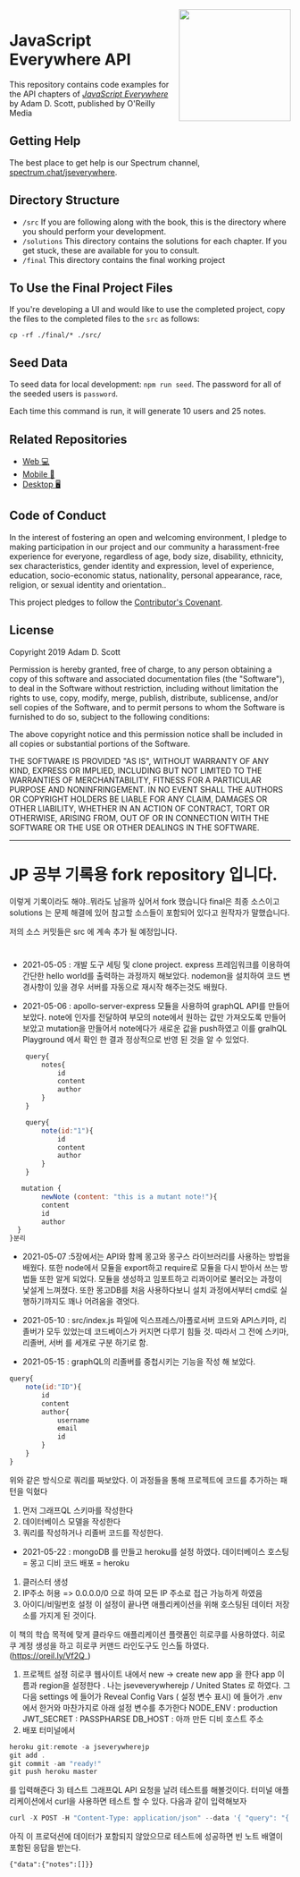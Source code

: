 <img src="cover.png" width="200" align="right" />

# JavaScript Everywhere API

This repository contains code examples for the API chapters of [_JavaScript Everywhere_](https://www.jseverywhere.io/) by Adam D. Scott, published by O'Reilly Media

## Getting Help

The best place to get help is our Spectrum channel, [spectrum.chat/jseverywhere](https://spectrum.chat/jseverywhere).

## Directory Structure

- `/src` If you are following along with the book, this is the directory where you should perform your development.
- `/solutions` This directory contains the solutions for each chapter. If you get stuck, these are available for you to consult.
- `/final` This directory contains the final working project

## To Use the Final Project Files

If you're developing a UI and would like to use the completed project, copy the files to the completed files to the `src` as follows:

```
cp -rf ./final/* ./src/
```

## Seed Data

To seed data for local development: `npm run seed`. The password for all of the seeded users is `password`.

Each time this command is run, it will generate 10 users and 25 notes.

## Related Repositories

- [Web 💻 ](https://github.com/javascripteverywhere/web)
- [Mobile 🤳](https://github.com/javascripteverywhere/mobile)
- [Desktop 🖥️](https://github.com/javascripteverywhere/desktop)

## Code of Conduct

In the interest of fostering an open and welcoming environment, I pledge to making participation in our project and our community a harassment-free experience for everyone, regardless of age, body size, disability, ethnicity, sex characteristics, gender identity and expression, level of experience, education, socio-economic status, nationality, personal appearance, race, religion, or sexual identity and orientation..

This project pledges to follow the [Contributor's Covenant](http://contributor-covenant.org/version/1/4/).

## License

Copyright 2019 Adam D. Scott

Permission is hereby granted, free of charge, to any person obtaining a copy of this software and associated documentation files (the "Software"), to deal in the Software without restriction, including without limitation the rights to use, copy, modify, merge, publish, distribute, sublicense, and/or sell copies of the Software, and to permit persons to whom the Software is furnished to do so, subject to the following conditions:

The above copyright notice and this permission notice shall be included in all copies or substantial portions of the Software.

THE SOFTWARE IS PROVIDED "AS IS", WITHOUT WARRANTY OF ANY KIND, EXPRESS OR IMPLIED, INCLUDING BUT NOT LIMITED TO THE WARRANTIES OF MERCHANTABILITY, FITNESS FOR A PARTICULAR PURPOSE AND NONINFRINGEMENT. IN NO EVENT SHALL THE AUTHORS OR COPYRIGHT HOLDERS BE LIABLE FOR ANY CLAIM, DAMAGES OR OTHER LIABILITY, WHETHER IN AN ACTION OF CONTRACT, TORT OR OTHERWISE, ARISING FROM, OUT OF OR IN CONNECTION WITH THE SOFTWARE OR THE USE OR OTHER DEALINGS IN THE SOFTWARE.

---

# JP 공부 기록용 fork repository 입니다.

이렇게 기록이라도 해야..뭐라도 남을까 싶어서 fork 했습니다
final은 최종 소스이고
solutions 는 문제 해결에 있어 참고할 소스들이 포함되어 있다고 원작자가 말했습니다.

저의 소스 커밋들은 src 에 계속 추가 될 예정입니다.

#

- 2021-05-05 : 개발 도구 세팅 및 clone project. express 프레임워크를 이용하여 간단한 hello world를 출력하는 과정까지 해보았다. nodemon을 설치하여 코드 변경사항이 있을 경우 서버를 자동으로 재시작 해주는것도 배웠다.

- 2021-05-06 : apollo-server-express 모듈을 사용하여 graphQL API를 만들어 보았다.
  note에 인자를 전달하여 부모의 note에서 원하는 값만 가져오도록 만들어 보았고
  mutation을 만들어서 note에다가 새로운 값을 push하였고 이를 gralhQL Playground 에서 확인 한 결과 정상적으로 반영 된 것을 알 수 있었다.

```jsx
    query{
        notes{
            id
            content
            author
        }
    }
```

```jsx
    query{
        note(id:"1"){
            id
            content
            author
        }
    }
```

```jsx
   mutation {
        newNote (content: "this is a mutant note!"){
        content
        id
        author
  }
}분리
```
- 2021-05-07 :5장에서는 API와 함께 몽고와 몽구스 라이브러리를 사용하는 방법을 배웠다. 또한 node에서 모듈을 export하고 require로 모듈을 다시 받아서 쓰는 방법들 또한 알게 되었다.
모듈을 생성하고 임포트하고 리콰이어로 불러오는 과정이 낯설게 느껴졌다. 또한 몽고DB를 처음 사용하다보니 설치 과정에서부터 cmd로 실행하기까지도 꽤나 어려움을 겪엇다.

- 2021-05-10 : src/index.js 파일에 익스프레스/아폴로서버 코드와 API스키마, 리졸버가 모두 있었는데 코드베이스가 커지면 다루기 힘들 것. 따라서 그 전에 스키마, 리졸버, 서버 를 세개로 구분 하기로 함. 

- 2021-05-15 : graphQL의 리졸버를 중첩시키는 기능을 작성 해 보았다.
```jsx
query{
    note(id:"ID"){
        id
        content
        author{
            username
            email
            id
        }
    }
} 
```
위와 같은 방식으로 쿼리를 짜보았다. 
이 과정들을 통해 프로젝트에 코드를 추가하는 패턴을 익혔다
1) 먼저 그래프QL 스키마를 작성한다
2) 데이터베이스 모델을 작성한다
3) 쿼리를 작성하거나 리졸버 코드를 작성한다.

- 2021-05-22 : mongoDB 를 만들고 heroku를 설정 하였다.
데이터베이스 호스팅 = 몽고 디비
코드 배포 = heroku
1) 클러스터 생성
2) IP주소 허용 => 0.0.0.0/0 으로 하여 모든 IP 주소로 접근 가능하게 하였음
3) 아이디/비밀번호 설정
이 설정이 끝나면 애플리케이션을 위해 호스팅된 데이터 저장소를 가지게 된 것이다.

이 책의 학습 목적에 맞게 클라우드 애플리케이션 플랫폼인 히로쿠를 사용하였다.
히로쿠 계정 생성을 하고 히로쿠 커맨드 라인도구도 인스톨 하였다. (https://oreil.ly/Vf2Q_)

1) 프로젝트 설정
히로쿠 웹사이트 내에서 new -> create new app 을 한다
app 이름과 region을 설정한다 . 나는 jseveverywherejp / United States 로 하였다.
그 다음 settings 에 들어가 Reveal Config Vars ( 설정 변수 표시) 에 들어가 .env 에서 한거와 마찬가지로 아래 설정 변수를 추가한다
NODE_ENV : production
JWT_SECRET : PASSPHARSE
DB_HOST : 아까 만든 디비 호스트 주소
2) 배포
터미널에서
```js
heroku git:remote -a jseverywherejp
git add .
git commit -am "ready!"
git push heroku master
```
를 입력해준다
3) 테스트
그래프QL API 요청을 날려 테스트를 해볼것이다.
터미널 애플리케이션에서 curl을 사용하면 테스트 할 수 있다.
다음과 같이 입력해보자
```js
curl -X POST -H "Content-Type: application/json" --data '{ "query": "{ notes { id } }" }' https://jseverywherejp.herokuapp.com/api

```
아직 이 프로덕션에 데이터가 포함되지 않았으므로 테스트에 성공하면 빈 노트 배열이 포함된 응답을 받는다.
```
{"data":{"notes":[]}}
```

